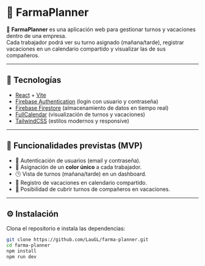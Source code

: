 # 🌿 FarmaPlanner

📅 **FarmaPlanner** es una aplicación web para gestionar turnos y vacaciones dentro de una empresa.  
Cada trabajador podrá ver su turno asignado (mañana/tarde), registrar vacaciones en un calendario compartido y visualizar las de sus compañeros.

---

## 🚀 Tecnologías

- [React](https://react.dev/) + [Vite](https://vitejs.dev/)
- [Firebase Authentication](https://firebase.google.com/products/auth) (login con usuario y contraseña)
- [Firebase Firestore](https://firebase.google.com/products/firestore) (almacenamiento de datos en tiempo real)
- [FullCalendar](https://fullcalendar.io/) (visualización de turnos y vacaciones)
- [TailwindCSS](https://tailwindcss.com/) (estilos modernos y responsive)

---

## 📌 Funcionalidades previstas (MVP)

- 🔑 Autenticación de usuarios (email y contraseña).
- 🎨 Asignación de un **color único** a cada trabajador.
- 🕒 Vista de turnos (mañana/tarde) en un dashboard.
- 🌴 Registro de vacaciones en calendario compartido.
- 🤝 Posibilidad de cubrir turnos de compañeros en vacaciones.

---

## ⚙️ Instalación

Clona el repositorio e instala las dependencias:

```bash
git clone https://github.com/LauGL/farma-planner.git
cd farma-planner
npm install
npm run dev

```
